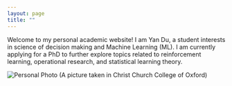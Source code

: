 ```yaml
---
layout: page
title: ""
---
```


Welcome to my personal academic website! I am Yan Du, a student interests in science of decision making and Machine Learning (ML). I am currently applying for a PhD to further explore topics related to reinforcement learning, operational research, and statistical learning theory.

![Personal Photo](/IMG_1740.jpeg)
(A picture taken in Christ Church College of Oxford)
